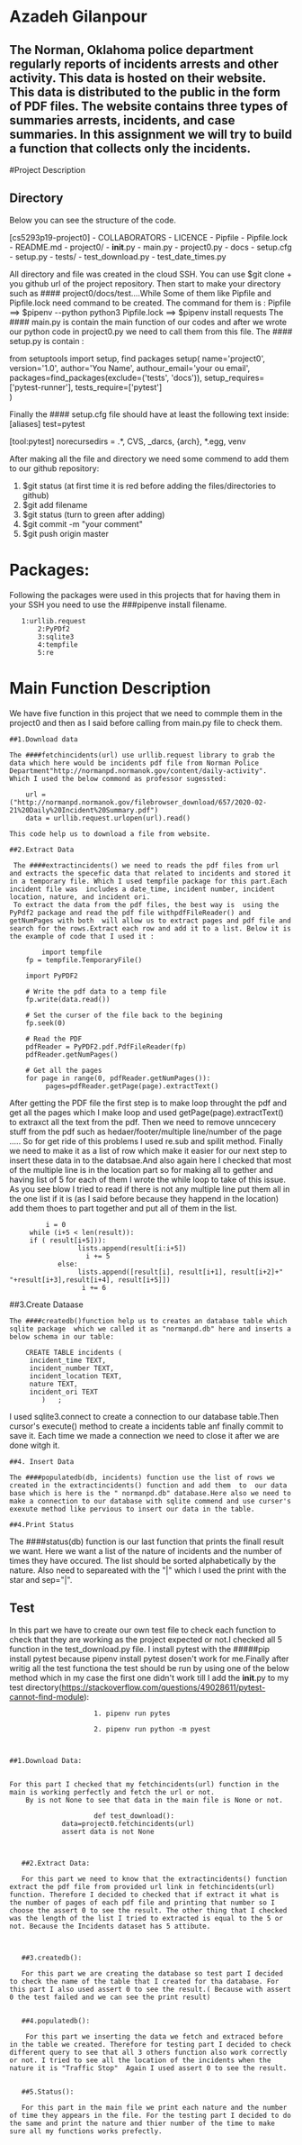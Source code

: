 # Azadeh Gilanpour 
The Norman, Oklahoma police department regularly reports of incidents arrests and other activity.
This data is hosted on their website. This data is distributed to the public in the form of PDF files.
The website contains three types of summaries arrests, incidents, and case summaries.
In this assignment we will try to build a function that collects only the incidents.
-
#Project Description

## Directory
Below you can see the structure of the code.


[cs5293p19-project0]
        - COLLABORATORS
        - LICENCE
        - Pipfile
        - Pipfile.lock
        - README.md
        - project0/
            - __init__.py
            - main.py
            - project0.py
        - docs
        - setup.cfg
        - setup.py
        - tests/
            - test_download.py
            - test_date_times.py
        
All directory and file was created in the cloud SSH. You can use $git clone + you github url of the project repository.
Then start to make your directory such as #### project0/docs/test....While Some of them like Pipfile and Pipfile.lock need command to be created. The command for them is :
   Pipfile ==>      $pipenv --python python3
   Pipfile.lock ==> $pipenv install requests
The #### main.py is contain the main function of our codes and after we wrote our python code in project0.py we need to call them from this file. 
The #### setup.py is contain :

 from setuptools import setup, find packages
  setup(
	name='project0',
	version='1.0',
	author='You Name',
	authour_email='your ou email',
	packages=find_packages(exclude=('tests', 'docs')),
	setup_requires=['pytest-runner'],
	tests_require=['pytest']	
        )

Finally the #### setup.cfg file should have at least the following text inside:
  [aliases]
  test=pytest

  [tool:pytest]
  norecursedirs = .*, CVS, _darcs, {arch}, *.egg, venv 

After making all the file and directory we need some commend to add them to our github repository:
   1. $git status      (at first time it is red before adding the files/directories to github)                    
   2. $git add filename
   3. $git status      (turn to green after adding)
   3. $git commit -m "your comment"
   4. $git push origin master

# Packages:
Following the packages were used in this projects that for having them in your SSH you need to use the ###pipenve install filename.
    
	   1:urllib.request
           2:PyPDf2
           3:sqlite3
           4:tempfile
           5:re
  
# Main Function Description
We have five function in this project that we need to commple them in the project0 and then as I said before calling from main.py file to check them.

    ##1.Download data

    The ####fetchincidents(url) use urllib.request library to grab the data which here would be incidents pdf file from Norman Police Department"http://normanpd.normanok.gov/content/daily-activity".
    Which I used the below commond as professor sugessted:

	    url = ("http://normanpd.normanok.gov/filebrowser_download/657/2020-02-21%20Daily%20Incident%20Summary.pdf")
   	    data = urllib.request.urlopen(url).read()
    
    This code help us to download a file from website. 

    ##2.Extract Data

     The ####extractincidents() we need to reads the pdf files from url and extracts the specefic data that related to incidents and stored it in a temporary file. Which I used tempfile package for this part.Each incident file was  includes a date_time, incident number, incident location, nature, and incident ori.
     To extract the data from the pdf files, the best way is  using the PyPdf2 package and read the pdf file withpdfFileReader() and getNumPages with both  will allow us to extract pages and pdf file and search for the rows.Extract each row and add it to a list. Below it is the example of code that I used it :
         
        	import tempfile
		fp = tempfile.TemporaryFile()

		import PyPDF2

		# Write the pdf data to a temp file
		fp.write(data.read())

		# Set the curser of the file back to the begining
		fp.seek(0)

		# Read the PDF
		pdfReader = PyPDF2.pdf.PdfFileReader(fp)
		pdfReader.getNumPages()

		# Get all the pages
		for page in range(0, pdfReader.getNumPages()):
   			 pages=pdfReader.getPage(page).extractText()

 After getting the PDF file the first step is to make loop throught the pdf and get all the pages which I make loop and used getPage(page).extractText() to extraxct all the text from the pdf.
 Then we need to remove unncecery stuff from the pdf such as hedaer/footer/multiple line/number of the page ..... So for get ride of this problems I used re.sub and spilit method.  Finally we need to make it as a list of row  which make it easier for our next step to insert these data in to the databsae.And also again here I checked that most of the multiple line is in the location part so for making all to gether and having list of 5 for each of them I wrote the while loop to take of this issue. As you see blow I tried to read if there is not any multiple line put them all in the one list if it is (as I said before because they happend in the location) add them thoes to part together and put all of them in the list. 

             i = 0
	     while (i+5 < len(result)):
   		 if ( result[i+5])):
                     lists.append(result[i:i+5])
                       i += 5
                else:
                     lists.append([result[i], result[i+1], result[i+2]+" "+result[i+3],result[i+4], result[i+5]])
                      i += 6

   ##3.Create Dataase

    The ####createdb()function help us to creates an database table which sqlite package  which we called it as "normanpd.db" here and inserts a below schema in our table:
    
		CREATE TABLE incidents (
   		 incident_time TEXT,
   		 incident_number TEXT,
   		 incident_location TEXT,
   		 nature TEXT,
   		 incident_ori TEXT
			)	;
   I used sqlite3.connect to create a connection to our database table.Then cursor's execute() method to create a incidents table anf finally commit to save it. Each time we made a connection we need to close it after we are done witgh it.

    ##4. Insert Data

    The ####populatedb(db, incidents) function use the list of rows we created in the extractincidents() function and add them  to  our data base which is here is the " normanpd.db" database.Here also we need to make a connection to our database with sqlite commend and use curser's exexute method like pervious to insert our data in the table.
	
    ##4.Print Status

   The ####status(db) function  is our last function that prints the finall result we want. Here we want  a list of the nature of incidents and the number of times they have occured. The list should be sorted alphabetically by the nature. Also need to separeated with the "|"  which I used the print with the star and sep="|".


## Test 

In this part we have to create our own test file to check each function to check that they are working as the project expected or not.I checked all 5 function in the test_download.py file. I install pytest with the #####pip install pytest because pipenv install pytest dosen't work for me.Finally after writig all the test functiona the test should be run by using one of the below method which in my case the first one didn't work till I add the __init__.py to my test directory(https://stackoverflow.com/questions/49028611/pytest-cannot-find-module):
            
                         1. pipenv run pytes

                         2. pipenv run python -m pyest 
   


	##1.Download Data:
 

	For this part I checked that my fetchincidents(url) function in the main is working perfectly and fetch the url or not.
        By is not None to see that data in the main file is None or not. 
                    
                         def test_download():
   				 data=project0.fetchincidents(url)
   				 assert data is not None



       ##2.Extract Data:
      
       For this part we need to know that the extractincidents() function extract the pdf file from provided url link in fetchincidents(url) function. Therefore I decided to checked that if extract it what is the number of pages of each pdf file and printing that number so I choose the assert 0 to see the result. The other thing that I checked was the length of the list I tried to extracted is equal to the 5 or not. Because the Incidents dataset has 5 attibute.    
    	 


       ##3.createdb():
   
       For this part we are creating the database so test part I decided to check the name of the table that I created for tha database. For this part I also used assert 0 to see the result.( Because with assert 0 the test failed and we can see the print result)


       ##4.populatedb():
        
        For this part we inserting the data we fetch and extraced before in the table we created. Therefore for testing part I decided to check different query to see that all 3 others function also work correctly or not. I tried to see all the location of the incidents when the nature it is "Traffic Stop"  Again I used assert 0 to see the result.


       ##5.Status():

       For this part in the main file we print each nature and the number of time they appears in the file. For the testing part I decided to do the same and print the nature and thier number of the time to make sure all my functions works prefectly.
